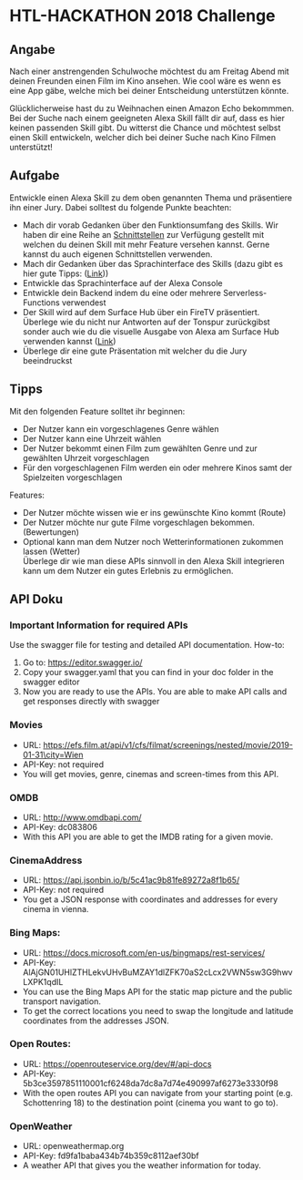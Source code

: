 # HTL-HACKATHON 2018 Challenge

## Angabe

Nach einer anstrengenden Schulwoche möchtest du am Freitag Abend mit deinen Freunden einen Film im Kino ansehen. Wie cool wäre es wenn es eine App gäbe, welche mich bei deiner Entscheidung unterstützen könnte.

Glücklicherweise hast du zu Weihnachen einen Amazon Echo bekommmen. Bei der Suche nach einem geeigneten Alexa Skill fällt dir auf, dass es hier keinen passenden Skill gibt. Du witterst die Chance und möchtest selbst einen Skill entwickeln, welcher dich bei deiner Suche nach Kino Filmen unterstützt!

## Aufgabe

Entwickle einen Alexa Skill zu dem oben genannten Thema und präsentiere ihn einer Jury. Dabei solltest du folgende Punkte beachten:

- Mach dir vorab Gedanken über den Funktionsumfang des Skills. Wir haben dir eine Reihe an [Schnittstellen](./API.md) zur Verfügung gestellt mit welchen du deinen Skill mit mehr Feature versehen kannst. Gerne kannst du auch eigenen Schnittstellen verwenden.
- Mach dir Gedanken über das Sprachinterface des Skills (dazu gibt es hier gute Tipps: ([Link](https://developer.amazon.com/de/docs/alexa-design/voice-experience.html)))
- Entwickle das Sprachinterface auf der Alexa Console
- Entwickle dein Backend indem du eine oder mehrere Serverless-Functions verwendest
- Der Skill wird auf dem Surface Hub über ein FireTV präsentiert. Überlege wie du nicht nur Antworten auf der Tonspur zurückgibst sonder auch wie du die visuelle Ausgabe von Alexa am Surface Hub verwenden kannst ([Link](https://developer.amazon.com/docs/custom-skills/include-a-card-in-your-skills-response.html))
- Überlege dir eine gute Präsentation mit welcher du die Jury beeindruckst

## Tipps

Mit den folgenden Feature solltet ihr beginnen:

- Der Nutzer kann ein vorgeschlagenes Genre wählen
- Der Nutzer kann eine Uhrzeit wählen
- Der Nutzer bekommt einen Film zum gewählten Genre und zur gewählten Uhrzeit vorgeschlagen
- Für den vorgeschlagenen Film werden ein oder mehrere Kinos samt der Spielzeiten vorgeschlagen

Features:
- Der Nutzer möchte wissen wie er ins gewünschte Kino kommt (Route)
- Der Nutzer möchte nur gute Filme vorgeschlagen bekommen. (Bewertungen)
- Optional kann man dem Nutzer noch Wetterinformationen zukommen lassen (Wetter) <br>
Überlege dir wie man diese APIs sinnvoll in den Alexa Skill integrieren kann um dem Nutzer ein gutes Erlebnis zu ermöglichen.


## API Doku

### Important Information for required APIs

Use the swagger file for testing and detailed API documentation.
How-to:
1. Go to: https://editor.swagger.io/
2. Copy your swagger.yaml that you can find in your doc folder in the swagger editor
3. Now you are ready to use the APIs. You are able to make API calls and get responses directly with swagger

### Movies
- URL: https://efs.film.at/api/v1/cfs/filmat/screenings/nested/movie/2019-01-31\city=Wien 
- API-Key: not required
- You will get movies, genre, cinemas and screen-times from this API.

### OMDB
- URL: http://www.omdbapi.com/
- API-Key: dc083806
- With this API you are able to get the IMDB rating for a given movie.

### CinemaAddress
- URL: https://api.jsonbin.io/b/5c41ac9b81fe89272a8f1b65/
- API-Key: not required
- You get a JSON response with coordinates and addresses for every cinema in vienna.

### Bing Maps:
- URL: https://docs.microsoft.com/en-us/bingmaps/rest-services/
- API-Key: AlAjGN01UHlZTHLekvUHvBuMZAY1dlZFK70aS2cLcx2VWN5sw3G9hwvLXPK1qdIL
- You can use the Bing Maps API for the static map picture and the public transport navigation.
- To get the correct locations you need to swap the longitude and latitude coordinates from the addresses JSON.

### Open Routes:
- URL: https://openrouteservice.org/dev/#/api-docs
- API-Key: 5b3ce3597851110001cf6248da7dc8a7d74e490997af6273e3330f98
- With the open routes API you can navigate from your starting point (e.g. Schottenring 18) to the destination point (cinema you want to go to).

### OpenWeather
- URL: openweathermap.org
- API-Key: fd9fa1baba434b74b359c8112aef30bf
- A weather API that gives you the weather information for today.